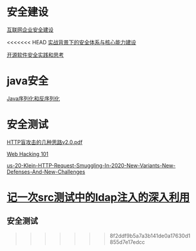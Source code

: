 # 安全建设

[互联网企业安全建设](https://github.com/f4cknet/articles/blob/main/%E4%BA%92%E8%81%94%E7%BD%91%E4%BC%81%E4%B8%9A%E5%AE%89%E5%85%A8%E5%BB%BA%E8%AE%BE.pdf)

<<<<<<< HEAD
[实战背景下的安全体系与核心能力建设](https://github.com/f4cknet/articles/blob/main/%E5%AE%9E%E6%88%98%E8%83%8C%E6%99%AF%E4%B8%8B%E7%9A%84%E5%AE%89%E5%85%A8%E4%BD%93%E7%B3%BB%E4%B8%8E%E6%A0%B8%E5%BF%83%E8%83%BD%E5%8A%9B%E5%BB%BA%E8%AE%BE.pdf)

[开源软件安全实践和思考](https://github.com/f4cknet/articles/blob/main/%E5%BC%80%E6%BA%90%E8%BD%AF%E4%BB%B6%E5%AE%89%E5%85%A8%E5%AE%9E%E8%B7%B5%E5%92%8C%E6%80%9D%E8%80%83.pdf)



# java安全

[Java序列化和反序列化](https://github.com/f4cknet/articles/blob/main/%E3%80%90%E7%AC%94%E8%AE%B0%E3%80%91Java%E5%BA%8F%E5%88%97%E5%8C%96%E5%92%8C%E5%8F%8D%E5%BA%8F%E5%88%97%E5%8C%96.md)



# 安全测试

[HTTP盲攻击的几种思路v2.0.pdf](https://github.com/f4cknet/articles/blob/main/HTTP%E7%9B%B2%E6%94%BB%E5%87%BB%E7%9A%84%E5%87%A0%E7%A7%8D%E6%80%9D%E8%B7%AFv2.0.pdf)

[Web Hacking 101](https://github.com/f4cknet/articles/blob/main/Web%20Hacking%20101%EF%BC%88%E8%8B%B1%E6%96%87%EF%BC%89.pdf)

[us-20-Klein-HTTP-Request-Smuggling-In-2020-New-Variants-New-Defenses-And-New-Challenges](https://github.com/f4cknet/articles/blob/main/us-20-Klein-HTTP-Request-Smuggling-In-2020-New-Variants-New-Defenses-And-New-Challenges.pdf)

[记一次src测试中的ldap注入的深入利用](https://github.com/f4cknet/articles/blob/main/%E8%AE%B0%E4%B8%80%E6%AC%A1src%E6%B5%8B%E8%AF%95%E4%B8%AD%E7%9A%84ldap%E6%B3%A8%E5%85%A5%E7%9A%84%E6%B7%B1%E5%85%A5%E5%88%A9%E7%94%A8.pdf)
=======
## 安全测试
>>>>>>> 8f2ddf9b5a7a3b141de0a17630d1855d7e17edcc
